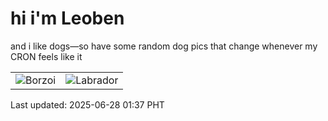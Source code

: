 # hi i'm Leoben

and i like dogs—so have some random dog pics that change whenever my CRON feels like it

|  |  |
|--------|----------|
| ![Borzoi](https://random-dog-vercel.vercel.app/api/random-borzoi?v=1751045879) | ![Labrador](https://random-dog-vercel.vercel.app/api/random-labrador?v=1751045879) |

Last updated: 2025-06-28 01:37 PHT
